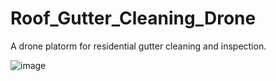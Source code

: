 # Roof_Gutter_Cleaning_Drone
A drone platorm for residential gutter cleaning and inspection.

![image](https://github.com/user-attachments/assets/7fb25f21-ade6-4b52-8b01-b0a40545178f)


